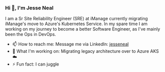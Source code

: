 ### Hi 👋, I'm Jesse Neal

I am a Sr Site Reliability Engineer (SRE) at iManage currently migrating iManage's move to Azure's Kubernetes Service. In my spare time I am working on my journey to become a better Software Engineer, as I've mainly been the Ops in DevOps.

* 📫  How to reach me: Message me via LinkedIn: [jesseneal](https://www.linkedin.com/in/jesseneal/) 
* 🔨  What I'm working on: Migrating legacy architecture over to Azure AKS ☁️
* ⚡ Fun fact: I can juggle

<!--
**jesseneal/jesseneal** is a ✨ _special_ ✨ repository because its `README.md` (this file) appears on your GitHub profile.

Here are some ideas to get you started:

- 🔭 I’m currently working on ...
- 🌱 I’m currently learning ...
- 👯 I’m looking to collaborate on ...
- 🤔 I’m looking for help with ...
- 💬 Ask me about ...
- 📫 How to reach me: ...
- 😄 Pronouns: ...
- ⚡ Fun fact: ...
-->
